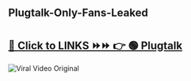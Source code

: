 
 ## Plugtalk-Only-Fans-Leaked

# <h2><a href="https://clipsfans.com/Plugtalk&ref=git">🔗 Click to LINKS ⏩⏩ 👉 🟢 Plugtalk </a></h2>

<a href="https://clipsfans.com/Plugtalk&ref=git" rel="nofollow" data-target="animated-image.originalLink"><img src="https://i.ibb.co.com/xMMVF88/686577567.gif" alt="Viral Video Original" style="max-width: 100%; display: inline-block;" data-target="animated-image.originalImage"></a>
